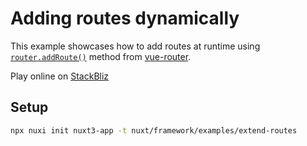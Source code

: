# Adding routes dynamically

This example showcases how to add routes at runtime using [`router.addRoute()`](https://next.router.vuejs.org/guide/advanced/dynamic-routing.html#adding-routes) method from [vue-router](https://next.router.vuejs.org).

Play online on [StackBliz](https://stackblitz.com/github/nuxt/framework/tree/main/examples/extend-routes)

## Setup

```bash
npx nuxi init nuxt3-app -t nuxt/framework/examples/extend-routes
```
